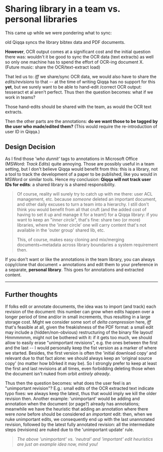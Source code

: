 # Sharing library in a team vs. personal libraries

This came up while we were pondering what to sync:

old Qiqqa syncs the library bibtex data and PDF documents.

**However**, OCR output comes at a significant cost and the initial question there was: wouldn't it be good to sync the OCR data (text extracts) as well so only one machine has to spend the effort of OCR-ing document X. (Future music: share the OCR/text-extract load)

That led us to: *iff* we share/sync OCR data, we would also have to share the *edits/revisions* to that -- at the time of writing Qiqqa has no support for this **yet**, but we surely want to be able to hand-edit /correct OCR output: tesseract et al aren't perfect. Thus then the question becomes: what if we work in teams?

Those hand-edits should be shared with the team, as would the OCR text extracts. 

Then the other parts are the annotations: **do we want those to be tagged by the user who made/edited them?** (This would require the re-introduction of user ID in Qiqqa.)

## Design Decision

As I find those *'who dunnit'* tags to annotations in Microsoft Office (MSWord: *Track Edits*) quite annoying. Those are possibly useful in a team setting, but I don't believe Qiqqa would benefit from this: this is a library, not a tool to track the development of a paper to be published, like you would in MSWord or similar tools. Hence my conclusion: **Qiqqa will not track user IDs for edits**: a shared library is a shared responsibility.

> Of course, reality will surely try to catch up with me there: user ACL management, etc. because *someone* deleted an important document, and other daily excuses to turn a team into a hierarchy. I still don't think you would benefit from all that cruft (and the added cost of having to set it up and manage it for a team!) for a Qiqqa library: if you want to keep an "*inner circle*", that's fine: share two (or more) libraries, where the 'inner circle' one will carry content that's not available in the 'outer group' shared lib, etc.
> 
> This, of course, makes easy cloning and mix/merging documents+metadata across library boundaries a system requirement then.

If you don't want or like the annotations in the team library, you can always copy/clone that document + annotations and edit them to your preference in a separate, **personal library**. This goes for annotations and extracted content.

------

## Further thoughts

If folks edit or annotate documents, the idea was to import (and track) each revision of the document: this number can grow when edits happen over a longer period of time and/or in small increments, thus resulting in a large storage cost. Might we consider some sort of *delta compression* here, *iff* that's feasible at all, given the freakishness of the PDF format: a small edit may include a (hidden/non-obvious) restructuring of the binary file layout! Hmmmmmm, might not be bothered with it: if it gets too much, we should allow to easily erase "unimportant revisions", e.g. the ones between the first and the last -- I would personally keep the fist version as a marker of where we started. Besides, the first version is often the 'initial download copy' and relevant due to that fact alone: we should always keep an 'original source copy' (no matter how b0rked it may be). So I strongly prefer to keep at least the first and last revisions at all times, even forbidding deleting those when the document isn't nuked from orbit *entirely already*. 

Thus then the question becomes: what does the user feel is an "unimportant revision"? E.g.: small edits of the OCR extracted text indicate typo fixes: we always keep the latest, thus that would imply we kill the older revision then. Another example: 'unimportant' would be adding and annotation when the document (or page?) already has annotations; meanwhile we have the heuristic that adding an annotation where there were *none* before should be considered an *important* edit: then, when we nuke unimportant edits, we consequently end up with the last unannotated revision, followed by the latest fully annotated revision: all the intermediate steps (revisions) are nuked due to the 'unimportant update' rule.

> *The above 'unimportant' vs. 'neutral' and 'important' edit heuristics are just an example idea now, mind you!*
